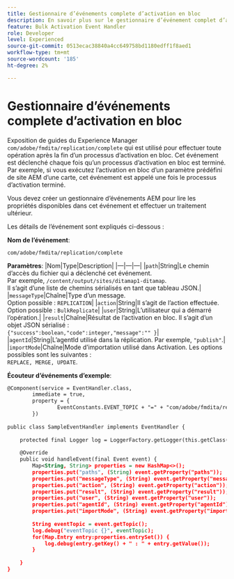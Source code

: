 ```yaml
---
title: Gestionnaire d’événements complete d’activation en bloc
description: En savoir plus sur le gestionnaire d’événement complet d’activation en bloc
feature: Bulk Activation Event Handler
role: Developer
level: Experienced
source-git-commit: 0513ecac38840a4cc649758bd1180edff1f8aed1
workflow-type: tm+mt
source-wordcount: '185'
ht-degree: 2%

---
```


# Gestionnaire d’événements complete d’activation en bloc

Exposition de guides du Experience Manager `com/adobe/fmdita/replication/complete` qui est utilisé pour effectuer toute opération après la fin d’un processus d’activation en bloc. Cet événement est déclenché chaque fois qu’un processus d’activation en bloc est terminé. Par exemple, si vous exécutez l’activation en bloc d’un paramètre prédéfini de site AEM d’une carte, cet événement est appelé une fois le processus d’activation terminé.

Vous devez créer un gestionnaire d’événements AEM pour lire les propriétés disponibles dans cet événement et effectuer un traitement ultérieur.

Les détails de l’événement sont expliqués ci-dessous :

**Nom de l’événement**:

```
com/adobe/fmdita/replication/complete 
```

**Paramètres**: |Nom|Type|Description| |—|—|—| |`path`|String|Le chemin d’accès du fichier qui a déclenché cet événement. <br> Par exemple, `/content/output/sites/ditamap1-ditamap`. <br> Il s’agit d’une liste de chemins sérialisés en tant que tableau JSON.| |`messageType`|Chaîne|Type d’un message. <br>Option possible : `REPLICATION`| |`action`|String|Il s’agit de l’action effectuée. <br>Option possible : `BulkReplicate`| |`user`|String|L’utilisateur qui a démarré l’opération.| |`result`|Chaîne|Résultat de l’activation en bloc. Il s’agit d’un objet JSON sérialisé : <br>`{"success":boolean,"code":integer,"message":"" }`| |`agentId`|String|L’agentId utilisé dans la réplication. Par exemple, `"publish"`.| |`importMode`|Chaîne|Mode d’importation utilisé dans Activation. Les options possibles sont les suivantes : <br>`REPLACE, MERGE, UPDATE`.


**Écouteur d’événements d’exemple**:

```XML
@Component(service = EventHandler.class,
        immediate = true,
        property = {
                EventConstants.EVENT_TOPIC + "=" + "com/adobe/fmdita/replication/complete",
        })
 
public class SampleEventHandler implements EventHandler {
 
    protected final Logger log = LoggerFactory.getLogger(this.getClass());
 
    @Override
    public void handleEvent(final Event event) {
        Map<String, String> properties = new HashMap<>();
        properties.put("paths", (String) event.getProperty("paths"));
        properties.put("messageType", (String) event.getProperty("messageType"));
        properties.put("action", (String) event.getProperty("action"));
        properties.put("result", (String) event.getProperty("result"));
        properties.put("user", (String) event.getProperty("user"));
        properties.put("agentId", (String) event.getProperty("agentId"));
        properties.put("importMode", (String) event.getProperty("importMode"));
 
        String eventTopic = event.getTopic();
        log.debug("eventTopic {}", eventTopic);
        for(Map.Entry entry:properties.entrySet()) {
            log.debug(entry.getKey() + " : " + entry.getValue());
        }
 
    }
}
```
